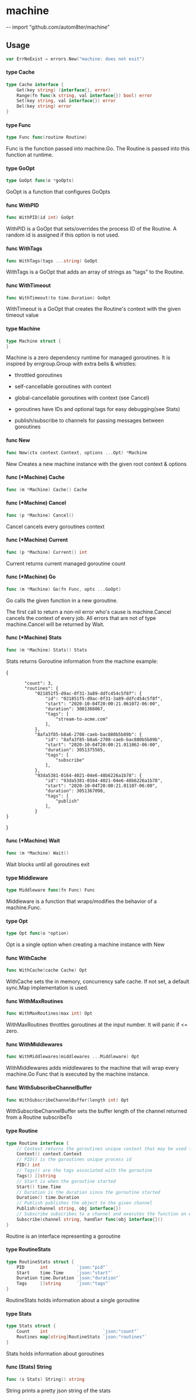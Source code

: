 # machine
--
    import "github.com/autom8ter/machine"


## Usage

```go
var ErrNoExist = errors.New("machine: does not exit")
```

#### type Cache

```go
type Cache interface {
	Get(key string) (interface{}, error)
	Range(fn func(k string, val interface{}) bool) error
	Set(key string, val interface{}) error
	Del(key string) error
}
```


#### type Func

```go
type Func func(routine Routine)
```

Func is the function passed into machine.Go. The Routine is passed into this
function at runtime.

#### type GoOpt

```go
type GoOpt func(o *goOpts)
```

GoOpt is a function that configures GoOpts

#### func  WithPID

```go
func WithPID(id int) GoOpt
```
WithPID is a GoOpt that sets/overrides the process ID of the Routine. A random
id is assigned if this option is not used.

#### func  WithTags

```go
func WithTags(tags ...string) GoOpt
```
WithTags is a GoOpt that adds an array of strings as "tags" to the Routine.

#### func  WithTimeout

```go
func WithTimeout(to time.Duration) GoOpt
```
WithTimeout is a GoOpt that creates the Routine's context with the given timeout
value

#### type Machine

```go
type Machine struct {
}
```

Machine is a zero dependency runtime for managed goroutines. It is inspired by
errgroup.Group with extra bells & whistles:

- throttled goroutines

- self-cancellable goroutines with context

- global-cancellable goroutines with context (see Cancel)

- goroutines have IDs and optional tags for easy debugging(see Stats)

- publish/subscribe to channels for passing messages between goroutines

#### func  New

```go
func New(ctx context.Context, options ...Opt) *Machine
```
New Creates a new machine instance with the given root context & options

#### func (*Machine) Cache

```go
func (m *Machine) Cache() Cache
```

#### func (*Machine) Cancel

```go
func (p *Machine) Cancel()
```
Cancel cancels every goroutines context

#### func (*Machine) Current

```go
func (p *Machine) Current() int
```
Current returns current managed goroutine count

#### func (*Machine) Go

```go
func (m *Machine) Go(fn Func, opts ...GoOpt)
```
Go calls the given function in a new goroutine.

The first call to return a non-nil error who's cause is machine.Cancel cancels
the context of every job. All errors that are not of type machine.Cancel will be
returned by Wait.

#### func (*Machine) Stats

```go
func (m *Machine) Stats() Stats
```
Stats returns Goroutine information from the machine example:

{

           "count": 3,
           "routines": {
               "021851f5-d9ac-0f31-3a89-ddfc454c5f8f": {
                   "id": "021851f5-d9ac-0f31-3a89-ddfc454c5f8f",
                   "start": "2020-10-04T20:00:21.061072-06:00",
                   "duration": 3001366067,
                   "tags": [
                       "stream-to-acme.com"
                   ],
               },
               "8afa3f85-b8a6-2708-caeb-bac880b5b89b": {
                   "id": "8afa3f85-b8a6-2708-caeb-bac880b5b89b",
                   "start": "2020-10-04T20:00:21.011062-06:00",
                   "duration": 3051375565,
                   "tags": [
                       "subscribe"
                   ],
               },
               "93da5381-0164-4021-04e6-48b6226a1b78": {
                   "id": "93da5381-0164-4021-04e6-48b6226a1b78",
                   "start": "2020-10-04T20:00:21.01107-06:00",
                   "duration": 3051367098,
                   "tags": [
                       "publish"
                   ],
               }
    }

}

#### func (*Machine) Wait

```go
func (m *Machine) Wait()
```
Wait blocks until all goroutines exit

#### type Middleware

```go
type Middleware func(fn Func) Func
```

Middleware is a function that wraps/modifies the behavior of a machine.Func.

#### type Opt

```go
type Opt func(o *option)
```

Opt is a single option when creating a machine instance with New

#### func  WithCache

```go
func WithCache(cache Cache) Opt
```
WithCache sets the in memory, concurrency safe cache. If not set, a default
sync.Map implementation is used.

#### func  WithMaxRoutines

```go
func WithMaxRoutines(max int) Opt
```
WithMaxRoutines throttles goroutines at the input number. It will panic if <=
zero.

#### func  WithMiddlewares

```go
func WithMiddlewares(middlewares ...Middleware) Opt
```
WithMiddlewares adds middlewares to the machine that will wrap every machine.Go
Func that is executed by the machine instance.

#### func  WithSubscribeChannelBuffer

```go
func WithSubscribeChannelBuffer(length int) Opt
```
WithSubscribeChannelBuffer sets the buffer length of the channel returned from a
Routine subscribeTo

#### type Routine

```go
type Routine interface {
	// Context returns the goroutines unique context that may be used for cancellation
	Context() context.Context
	// PID() is the goroutines unique process id
	PID() int
	// Tags() are the tags associated with the goroutine
	Tags() []string
	// Start is when the goroutine started
	Start() time.Time
	// Duration is the duration since the goroutine started
	Duration() time.Duration
	// Publish publishes the object to the given channel
	Publish(channel string, obj interface{})
	// Subscribe subscribes to a channel and executes the function on every message passed to it. It exits if the goroutines context is cancelled.
	Subscribe(channel string, handler func(obj interface{}))
}
```

Routine is an interface representing a goroutine

#### type RoutineStats

```go
type RoutineStats struct {
	PID      int           `json:"pid"`
	Start    time.Time     `json:"start"`
	Duration time.Duration `json:"duration"`
	Tags     []string      `json:"tags"`
}
```

RoutineStats holds information about a single goroutine

#### type Stats

```go
type Stats struct {
	Count    int                     `json:"count"`
	Routines map[string]RoutineStats `json:"routines"`
}
```

Stats holds information about goroutines

#### func (Stats) String

```go
func (s Stats) String() string
```
String prints a pretty json string of the stats
